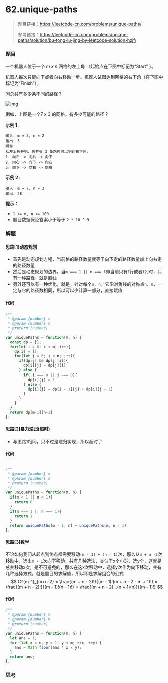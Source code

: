 # 62.unique-paths

> 题目链接：https://leetcode-cn.com/problems/unique-paths/
>
> 参考链接：https://leetcode-cn.com/problems/unique-paths/solution/bu-tong-lu-jing-by-leetcode-solution-hzjf/

### 题目

一个机器人位于一个 *m x n* 网格的左上角 （起始点在下图中标记为“Start” ）。

机器人每次只能向下或者向右移动一步。机器人试图达到网格的右下角（在下图中标记为“Finish”）。

问总共有多少条不同的路径？

![img](https://assets.leetcode-cn.com/aliyun-lc-upload/uploads/2018/10/22/robot_maze.png)

例如，上图是一个7 x 3 的网格。有多少可能的路径？

**示例 1 :**

```
输入: m = 3, n = 2
输出: 3
解释:
从左上角开始，总共有 3 条路径可以到达右下角。
1. 向右 -> 向右 -> 向下
2. 向右 -> 向下 -> 向右
3. 向下 -> 向右 -> 向右
```

**示例 2 :**

```
输入: m = 7, n = 3
输出: 28
```

**提示：**

- `1 <= m, n <= 100`
- 题目数据保证答案小于等于 `2 * 10 ^ 9`



### 解题

#### 思路[1]动态规划

* 首先是动态规划方程，当前格的路径数量就等于向下走的路径数量加上向右走的路径数量
* 然后是动态规划的边界，当`m === 1 || n === 1`即当前只有1行或者1列时，只有一种路径，就是直线
* 另外还可以有一种优化，就是，针对每个`m, n`，它沿对角线的对称点`n, m`，一定与它的路径数相同，所以可以少计算一部分，直接赋值

#### 代码

```javascript
/**
 * @param {number} m
 * @param {number} n
 * @return {number}
 */
var uniquePaths = function(m, n) {
  const dp = [];
  for(let i = 0; i < m; i++){
    dp[i] = [];
    for(let j = 0; j < n; j++){
      if(dp[j] && dp[j][i]){
        dp[i][j] = dp[j][i];
      } else {
        if( i === 0 || j === 0){
          dp[i][j] = 1
        } else {
          dp[i][j] = dp[i - 1][j] + dp[i][j - 1]
        }
      }
    }
  }
  return dp[m-1][n-1]
};
```

#### 思路[2]暴力递归(超时)

* 与思路1相同，只不过是递归实现，所以超时了

#### 代码

```javascript

/**
 * @param {number} m
 * @param {number} n
 * @return {number}
 */
var uniquePaths = function(m, n) {
  if(m < 1 || n < 1){
    return 0
  }
  if(m === 1 || n === 1){
    return 1
  }
  return uniquePaths(m - 1, n) + uniquePaths(m, n - 1)
};
```

#### 思路[3]数学

不论如何我们从起点到终点都需要移动`(m - 1) + (n - 1)`次，那么从`m + n -2`次移动中，选出`m - 1`次向下移动，共有几种选法，类似于x个小球，选y个，这就是总共移动x次，是不可避免的，那么在这x次移动中，选择y次作为向下移动，共有几种选择方式，就是题目的求解值，所以即是求解组合的公式
$$
C^{m-1}_{m+n-2} = \frac{(m + n - 2)!}{(m - 1)!(m + n - 2 - m + 1)!} = \frac{(m + n - 2)!}{(m - 1)!(n - 1)!} = \frac{(m + n - 2)...(n + 1)(n)}{(m - 1)!}
$$

#### 代码

```javascript
/**
 * @param {number} m
 * @param {number} n
 * @return {number}
 */
var uniquePaths = function(m, n) {
  let ans = 1;
  for (let x = n, y = 1; y < m; ++x, ++y) {
    ans = Math.floor(ans * x / y);
  }
  return ans;
};
```



### 思考

